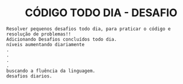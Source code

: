 <H1 align=center>CÓDIGO TODO DIA - DESAFIO </H1>

```
Resolver pequenos desafios todo dia, para praticar o código e resolução de problemas!!
Adicionando Desafios concluídos todo dia.
níveis aumentando diariamente
.
.
.
.
buscando a fluência da linguagem.
desafios diarios.
